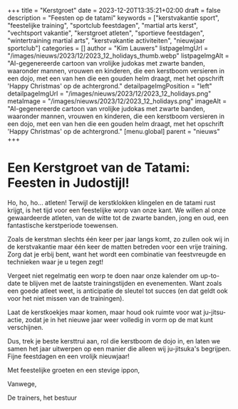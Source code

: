 +++
title = "Kerstgroet"
date = 2023-12-20T13:35:21+02:00
draft = false
description = "Feesten op de tatami"
keywords = ["kerstvakantie sport", "feestelijke training", "sportclub feestdagen", "martial arts kerst", "vechtsport vakantie", "kerstgroet atleten", "sportieve feestdagen", "wintertraining martial arts", "kerstvakantie activiteiten", "nieuwjaar sportclub"]
categories = []
author = "Kim Lauwers"
listpageImgUrl = "/images/nieuws/2023/12/2023_12_holidays_thumb.webp"
listpageImgAlt = "AI-gegenereerde cartoon van vrolijke judokas met zwarte banden, waaronder mannen, vrouwen en kinderen, die een kerstboom versieren in een dojo, met een van hen die een gouden helm draagt, met het opschrift 'Happy Christmas' op de achtergrond."
detailpageImgPosition = "left"
detailpageImgUrl = "/images/nieuws/2023/12/2023_12_holidays.png"
metaImage = "/images/nieuws/2023/12/2023_12_holidays.png"
imageAlt = "AI-gegenereerde cartoon van vrolijke judokas met zwarte banden, waaronder mannen, vrouwen en kinderen, die een kerstboom versieren in een dojo, met een van hen die een gouden helm draagt, met het opschrift 'Happy Christmas' op de achtergrond."
[menu.global]
    parent = "nieuws"
+++

# Een Kerstgroet van de Tatami: Feesten in Judostijl!

Ho, ho, ho... atleten! Terwijl de kerstklokken klingelen en de tatami rust krijgt, is het tijd voor een feestelijke worp van onze kant. We willen al onze gewaardeerde atleten, van de witte tot de zwarte banden, jong en oud, een fantastische kerstperiode toewensen.

Zoals de kerstman slechts één keer per jaar langs komt, zo zullen ook wij in de kerstvakantie maar één keer de matten betreden voor een vrije training. Zorg dat je erbij bent, want het wordt een combinatie van feestvreugde en technieken waar je u tegen zegt!

Vergeet niet regelmatig een worp te doen naar onze kalender om up-to-date te blijven met de laatste trainingstijden en evenementen. Want zoals een goede atleet weet, is anticipatie de sleutel tot succes (en dat geldt ook voor het niet missen van de trainingen).

Laat de kerstkoekjes maar komen, maar houd ook ruimte voor wat ju-jitsu-actie, zodat je in het nieuwe jaar weer volledig in vorm op de mat kunt verschijnen.

Dus, trek je beste kersttrui aan, rol die kerstboom de dojo in, en laten we samen het jaar uitwerpen op een manier die alleen wij ju-jitsuka's begrijpen.  Fijne feestdagen en een vrolijk nieuwjaar!

Met feestelijke groeten en een stevige ippon,

Vanwege,

De trainers, het bestuur
